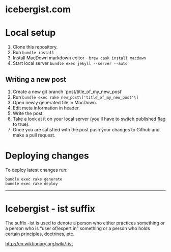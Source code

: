 icebergist.com
==============

# Local setup

1. Clone this repository.
1. Run `bundle install`
1. Install MacDown markdown editor - `brew cask install macdown`
1. Start local server `bundle exec jekyll --server --auto`


## Writing a new post

1. Create a new git branch `post/title_of_my_new_post'
1. Run `bundle exec rake new_post\['title_of_my_new_post'\]`
1. Open newly generated file in MacDown.
1. Edit meta information in header.
1. Write the post.
1. Take a look at it on your local server (you'll have to switch published flag to true).
1. Once you are satisfied with the post push your changes to Github and make a pull request.


# Deploying changes

To deploy latest changes run:

```
bundle exec rake generate
bundle exec rake deploy
```
 
-------------


# Icebergist - ist suffix

The suffix -ist is used to denote a person who either practices something or a person who is “user of/expert in” something or a person who holds certain principles, doctrines, etc.

http://en.wiktionary.org/wiki/-ist